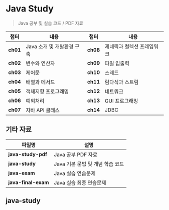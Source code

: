 # Java Study  
> Java 공부 및 실습 코드 / PDF 자료

| 챕터  | 내용  | 챕터  | 내용  |
|------|------------------------------|------|------------------------------|
| **ch01** | Java 소개 및 개발환경 구축 | **ch08** | 제네릭과 컬렉션 프레임워크 |
| **ch02** | 변수와 연산자 | **ch09** | 파일 입출력 |
| **ch03** | 제어문 | **ch10** | 스레드 |
| **ch04** | 배열과 메서드 | **ch11** | 람다식과 스트림 |
| **ch05** | 객체지향 프로그래밍 | **ch12** | 네트워크 |
| **ch06** | 예외처리 | **ch13** | GUI 프로그래밍 |
| **ch07** | 자바 API 클래스 | **ch14** | JDBC |

## 기타 자료  
| 파일명 | 설명 |
|--------|--------------------------|
| **java-study-pdf** | Java 공부 PDF 자료 |
| **java-study** | Java 기본 문법 및 개념 학습 코드 |
| **java-exam** | Java 실습 연습문제 |
| **java-final-exam** | Java 실습 최종 연습문제 |

## java-study
